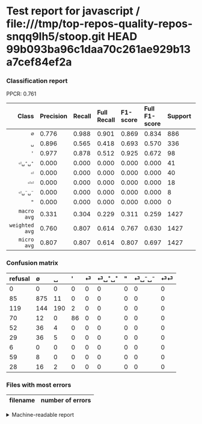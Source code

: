 # Test report for javascript / file:///tmp/top-repos-quality-repos-snqq9lh5/stoop.git HEAD 99b093ba96c1daa70c261ae929b13a7cef84ef2a

### Classification report

PPCR: 0.761

| Class | Precision | Recall | Full Recall | F1-score | Full F1-score | Support | Full Support | PPCR |
|------:|:----------|:-------|:------------|:---------|:---------|:--------|:-------------|:-----|
| `∅` | 0.776| 0.988| 0.901| 0.869| 0.834| 886| 971| 0.912 |
| `␣` | 0.896| 0.565| 0.418| 0.693| 0.570| 336| 455| 0.738 |
| `'` | 0.977| 0.878| 0.512| 0.925| 0.672| 98| 168| 0.583 |
| `⏎␣⁺␣⁺` | 0.000| 0.000| 0.000| 0.000| 0.000| 41| 70| 0.586 |
| `⏎` | 0.000| 0.000| 0.000| 0.000| 0.000| 40| 92| 0.435 |
| `⏎⏎` | 0.000| 0.000| 0.000| 0.000| 0.000| 18| 46| 0.391 |
| `⏎␣⁻␣⁻` | 0.000| 0.000| 0.000| 0.000| 0.000| 8| 67| 0.119 |
| `"` | 0.000| 0.000| 0.000| 0.000| 0.000| 0| 6| 0.000 |
| `macro avg` | 0.331| 0.304| 0.229| 0.311| 0.259| 1427| 1875| 0.761 |
| `weighted avg` | 0.760| 0.807| 0.614| 0.767| 0.630| 1427| 1875| 0.761 |
| `micro avg` | 0.807| 0.807| 0.614| 0.807| 0.697| 1427| 1875| 0.761 |

### Confusion matrix

|refusal|  ∅| ␣| '| ⏎| ⏎␣⁺␣⁺| "| ⏎␣⁻␣⁻| ⏎⏎| 
|:---|:---|:---|:---|:---|:---|:---|:---|:---|
|0 |0 |0 |0 |0 |0 |0 |0 |0 |
|85 |875 |11 |0 |0 |0 |0 |0 |0 |
|119 |144 |190 |2 |0 |0 |0 |0 |0 |
|70 |12 |0 |86 |0 |0 |0 |0 |0 |
|52 |36 |4 |0 |0 |0 |0 |0 |0 |
|29 |36 |5 |0 |0 |0 |0 |0 |0 |
|6 |0 |0 |0 |0 |0 |0 |0 |0 |
|59 |8 |0 |0 |0 |0 |0 |0 |0 |
|28 |16 |2 |0 |0 |0 |0 |0 |0 |

### Files with most errors

| filename | number of errors|
|:----:|:-----|

<details>
    <summary>Machine-readable report</summary>
```json
{
  "cl_report": {"\"": {"f1-score": 0.0, "precision": 0.0, "recall": 0.0, "support": 0}, "\u0027": {"f1-score": 0.9247311827956989, "precision": 0.9772727272727273, "recall": 0.8775510204081632, "support": 98}, "macro avg": {"f1-score": 0.3109388837168717, "precision": 0.3312370822368772, "recall": 0.30382648262465256, "support": 1427}, "micro avg": {"f1-score": 0.8065872459705676, "precision": 0.8065872459705676, "recall": 0.8065872459705676, "support": 1427}, "weighted avg": {"f1-score": 0.7665450416456251, "precision": 0.7601913114941761, "recall": 0.8065872459705676, "support": 1427}, "\u2205": {"f1-score": 0.8693492300049678, "precision": 0.7763975155279503, "recall": 0.9875846501128668, "support": 886}, "\u23ce": {"f1-score": 0.0, "precision": 0.0, "recall": 0.0, "support": 40}, "\u23ce\u23ce": {"f1-score": 0.0, "precision": 0.0, "recall": 0.0, "support": 18}, "\u23ce\u2423\u207a\u2423\u207a": {"f1-score": 0.0, "precision": 0.0, "recall": 0.0, "support": 41}, "\u23ce\u2423\u207b\u2423\u207b": {"f1-score": 0.0, "precision": 0.0, "recall": 0.0, "support": 8}, "\u2423": {"f1-score": 0.6934306569343066, "precision": 0.8962264150943396, "recall": 0.5654761904761905, "support": 336}},
  "cl_report_full": {"\"": {"f1-score": 0.0, "precision": 0.0, "recall": 0.0, "support": 6}, "\u0027": {"f1-score": 0.6718749999999999, "precision": 0.9772727272727273, "recall": 0.5119047619047619, "support": 168}, "macro avg": {"f1-score": 0.25946473539177745, "precision": 0.3312370822368772, "recall": 0.22882750402704058, "support": 1875}, "micro avg": {"f1-score": 0.697153240460327, "precision": 0.8065872459705676, "recall": 0.6138666666666667, "support": 1875}, "weighted avg": {"f1-score": 0.6304178272160393, "precision": 0.7071183064679374, "recall": 0.6138666666666667, "support": 1875}, "\u2205": {"f1-score": 0.8341277407054338, "precision": 0.7763975155279503, "recall": 0.9011328527291452, "support": 971}, "\u23ce": {"f1-score": 0.0, "precision": 0.0, "recall": 0.0, "support": 92}, "\u23ce\u23ce": {"f1-score": 0.0, "precision": 0.0, "recall": 0.0, "support": 46}, "\u23ce\u2423\u207a\u2423\u207a": {"f1-score": 0.0, "precision": 0.0, "recall": 0.0, "support": 70}, "\u23ce\u2423\u207b\u2423\u207b": {"f1-score": 0.0, "precision": 0.0, "recall": 0.0, "support": 67}, "\u2423": {"f1-score": 0.5697151424287857, "precision": 0.8962264150943396, "recall": 0.4175824175824176, "support": 455}},
  "ppcr": 0.7610666666666667
}
```
</details>
